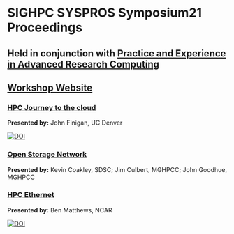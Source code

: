 # SIGHPC SYSPROS Symposium21 Proceedings

## **Held in conjunction with [Practice and Experience in Advanced Research Computing](https://pearc.acm.org/pearc21/)**

## [Workshop Website](http://sighpc-syspros.org/symposiums/2021/)


### [HPC Journey to the cloud](https://github.com/HPCSYSPROS/Symposium21/blob/master/Journey_to_cloud-Finigan.pptx) 
**Presented by:** John Finigan, UC Denver

[![DOI](https://zenodo.org/badge/DOI/10.5281/zenodo.5553098.svg)](https://doi.org/10.5281/zenodo.5553098)

### [Open Storage Network](https://github.com/HPCSYSPROS/Symposium21/blob/master/OpenStorageNetwork.pptx) 
**Presented by:** Kevin Coakley, SDSC; Jim Culbert, MGHPCC; John Goodhue, MGHPCC


### [HPC Ethernet](https://github.com/HPCSYSPROS/Symposium21/blob/master/HPC_Ethernet-NCAR.pdf)
**Presented by:** Ben Matthews, NCAR

[![DOI](https://zenodo.org/badge/DOI/10.5281/zenodo.5552574.svg)](https://doi.org/10.5281/zenodo.5552574)

